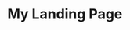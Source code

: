 <!DOCTYPE html>
<html>
  <head>
    <title>My Landing Page</title>
  </head>
  <body>
    <h1>My Landing Page</h1>
  </body>
</html>